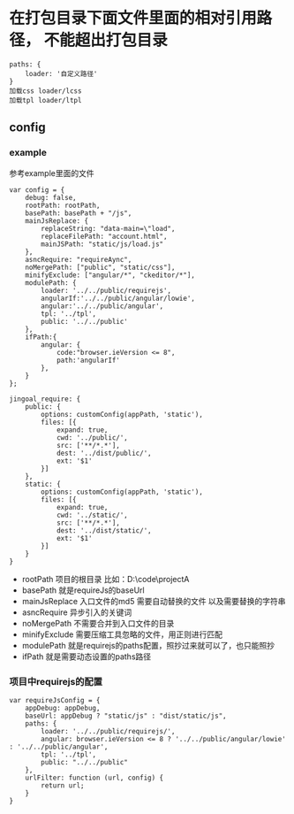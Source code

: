 # 在打包目录下面文件里面的相对引用路径， 不能超出打包目录

```
paths: {
    loader: '自定义路径'
}
加载css loader/lcss
加载tpl loader/ltpl
```
## config

### example
参考example里面的文件
```
var config = {
    debug: false,
    rootPath: rootPath,
    basePath: basePath + "/js",
    mainJsReplace: {
        replaceString: "data-main=\"load",
        replaceFilePath: "account.html",
        mainJSPath: "static/js/load.js"
    },
    asncRequire: "requireAync",
    noMergePath: ["public", "static/css"],
    minifyExclude: ["angular/*", "ckeditor/*"],
    modulePath: {
        loader: '../../public/requirejs',
        angularIf:'../../public/angular/lowie',
        angular:'../../public/angular',
        tpl: '../tpl',
        public: '../../public'
    },
    ifPath:{
        angular: {
            code:"browser.ieVersion <= 8",
            path:'angularIf'
        },
    }
};

jingoal_require: {
    public: {
        options: customConfig(appPath, 'static'),
        files: [{
            expand: true,
            cwd: '../public/',
            src: ['**/*.*'],
            dest: '../dist/public/',
            ext: '$1'
        }]
    },
    static: {
        options: customConfig(appPath, 'static'),
        files: [{
            expand: true,
            cwd: '../static/',
            src: ['**/*.*'],
            dest: '../dist/static/',
            ext: '$1'
        }]
    }
}
```
* rootPath
项目的根目录 比如：D:\code\projectA
* basePath
就是requireJs的baseUrl
* mainJsReplace
入口文件的md5 需要自动替换的文件 以及需要替换的字符串
* asncRequire
异步引入的关键词
* noMergePath
不需要合并到入口文件的目录
* minifyExclude
需要压缩工具忽略的文件，用正则进行匹配
* modulePath
就是requirejs的paths配置，照抄过来就可以了，也只能照抄
* ifPath
就是需要动态设置的paths路径
### 项目中requirejs的配置
```
var requireJsConfig = {
    appDebug: appDebug,
    baseUrl: appDebug ? "static/js" : "dist/static/js",
    paths: {
        loader: '../../public/requirejs/',
        angular: browser.ieVersion <= 8 ? '../../public/angular/lowie' : '../../public/angular',
        tpl: '../tpl',
        public: "../../public"
    },
    urlFilter: function (url, config) {
        return url;
    }
}
```
